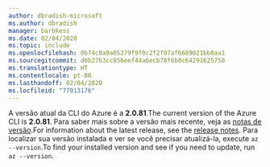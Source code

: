 ```yaml
---
author: dbradish-microsoft
ms.author: dbradish
manager: barbkess
ms.date: 02/04/2020
ms.topic: include
ms.openlocfilehash: 0b74c8a9a05279f9f0c2f2f87af6689021bb8aa1
ms.sourcegitcommit: d0b2763cc856eef44a6ecb78f6b8c64291625750
ms.translationtype: HT
ms.contentlocale: pt-BR
ms.lasthandoff: 02/04/2020
ms.locfileid: "77013176"
---
```

<span data-ttu-id="9c6cc-101">A versão atual da CLI do Azure é a __2.0.81__.</span><span class="sxs-lookup"><span data-stu-id="9c6cc-101">The current version of the Azure CLI is __2.0.81__.</span></span> <span data-ttu-id="9c6cc-102">Para saber mais sobre a versão mais recente, veja as [notas de versão](../release-notes-azure-cli.md).</span><span class="sxs-lookup"><span data-stu-id="9c6cc-102">For information about the latest release, see the [release notes](../release-notes-azure-cli.md).</span></span> <span data-ttu-id="9c6cc-103">Para localizar sua versão instalada e ver se você precisar atualizá-la, execute `az --version`.</span><span class="sxs-lookup"><span data-stu-id="9c6cc-103">To find your installed version and see if you need to update, run `az --version`.</span></span>
